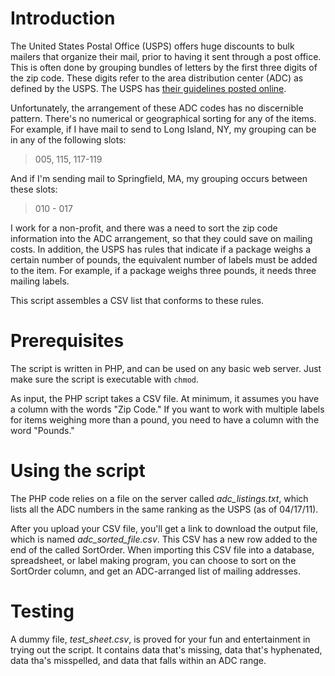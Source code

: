 # Introduction #

The United States Postal Office (USPS) offers huge discounts to bulk mailers that organize their mail, prior to having it sent through a post office. This is often done by grouping bundles of letters by the first three digits of the zip code. These digits refer to the area distribution center (ADC) as defined by the USPS. The USPS has [their guidelines posted online](http://pe.usps.com/text/dmm300/L004.htm).

Unfortunately, the arrangement of these ADC codes has no discernible pattern. There's no numerical or geographical sorting for any of the items.  For example, if I have mail to send to Long Island, NY, my grouping can be in any of the following slots:

> 005, 115, 117-119

And if I'm sending mail to Springfield, MA, my grouping occurs between these slots:

> 010 - 017

I work for a non-profit, and there was a need to sort the zip code information into the ADC arrangement, so that they could save on mailing costs. In addition, the USPS has rules that indicate if a package weighs a certain number of pounds, the equivalent number of labels must be added to the item. For example, if a package weighs three pounds, it needs three mailing labels.

This script assembles a CSV list that conforms to these rules.

# Prerequisites #

The script is written in PHP, and can be used on any basic web server. Just make sure the script is executable with `chmod`.

As input, the PHP script takes a CSV file. At minimum, it assumes you have a column with the words "Zip Code." If you want to work with multiple labels for items weighing more than a pound, you need to have a column with the word "Pounds." 


# Using the script #

The PHP code relies on a file on the server called _adc\_listings.txt_, which lists all the ADC numbers in the same ranking as the USPS (as of 04/17/11).

After you upload your CSV file, you'll get a link to download the output file, which is named _adc\_sorted\_file.csv_. This CSV has a new row added to the end of the called SortOrder. When importing this CSV file into a database, spreadsheet, or label making program, you can choose to sort on the SortOrder column, and get an ADC-arranged list of mailing addresses.

# Testing #

A dummy file, _test\_sheet.csv_, is proved for your fun and entertainment in trying out the script. It contains data that's missing, data that's hyphenated, data tha's misspelled, and data that falls within an ADC range.
